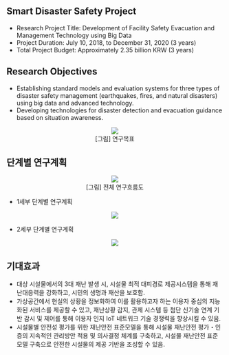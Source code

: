## Smart Disaster Safety Project

- Research Project Title: Development of Facility Safety Evacuation and Management Technology using Big Data
- Project Duration: July 10, 2018, to December 31, 2020 (3 years)
- Total Project Budget: Approximately 2.35 billion KRW (3 years)

## Research Objectives

- Establishing standard models and evaluation systems for three types of disaster safety management (earthquakes, fires, and natural disasters) using big data and advanced technology.
- Developing technologies for disaster detection and evacuation guidance based on situation awareness.

<div style="text-align:center"><img src="/doc-images/PIC2DE7.png"/></div>

<div style="text-align:center">[그림] 연구목표</div>

## 단계별 연구계획

<div style="text-align:center"><img src="/doc-images/PIC2DF8.png"/></div>

<div style="text-align:center">[그림] 전체 연구흐름도</div>

- 1세부 단계별 연구계획

<div style="text-align:center"><img src="/doc-images/PIC2E09.png"/></div>

- 2세부 단계별 연구계획

<div style="text-align:center"><img src="/doc-images/PIC2E19.png"/></div>

## 기대효과

- 대상 시설물에서의 3대 재난 발생 시, 시설물 최적 대피경로 제공시스템을 통해 재난대응력을 강화하고, 시민의 생명과 재산을 보호함.
- 가상공간에서 현실의 상황을 정보화하여 이를 활용하고자 하는 이용자 중심의 지능화된 서비스를 제공할 수 있고, 재난상황 감지, 관제 시스템 등 첨단 신기술 연계 기반 감시 및 제어를 통해 이용자 인지 IoT 네트워크 기술 경쟁력을 향상시킬 수 있음.
- 시설물별 안전성 평가를 위한 재난안전 표준모델을 통해 시설물 재난안전 평가・인증의 지속적인 관리방안 적용 및 의사결정 체계를 구축하고, 시설물 재난안전 표준모델 구축으로 안전한 시설물의 제공 기반을 조성할 수 있음.
